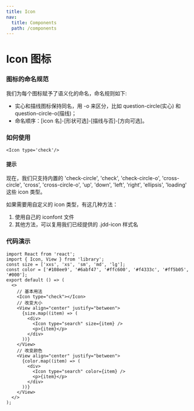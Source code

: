 ```yaml
---
title: Icon
nav:
  title: Components
  path: /components
---
```


# Icon 图标

### 图标的命名规范

我们为每个图标赋予了语义化的命名，命名规则如下:

- 实心和描线图标保持同名，用 -o 来区分，比如 question-circle(实心) 和 question-circle-o(描线)；
- 命名顺序：[icon 名]-[形状可选]-[描线与否]-[方向可选]。

### 如何使用

`<Icon type='check'/>`

#### 提示

现在，我们只支持内置的 'check-circle', 'check', 'check-circle-o', 'cross-circle', 'cross', 'cross-circle-o', 'up', 'down', 'left', 'right', 'ellipsis', 'loading' 这些 icon 类型。

如果需要用自定义的 icon 类型，有这几种方法：

1. 使用自己的 iconfont 文件
2. 其他方法，可以复用我们已经提供的 .jdd-icon 样式名

<code  src="./demo.tsx"  identifier="Icon-demo-phone" phone></code>

### 代码演示

```tsx
import React from 'react';
import { Icon, View } from 'library';
const size = ['xxs', 'xs', 'sm', 'md', 'lg'];
const color = ['#108ee9', '#6abf47', '#ffc600', '#f4333c', '#ff5b05', '#000'];
export default () => (
  <>
    // 基本用法
    <Icon type="check"></Icon>
    // 改变大小
    <View align="center" justify="between">
      {size.map((item) => (
        <div>
          <Icon type="search" size={item} />
          <p>{item}</p>
        </div>
      ))}
    </View>
    // 改变颜色
    <View align="center" justify="between">
      {color.map((item) => (
        <div>
          <Icon type="search" color={item} />
          <p>{item}</p>
        </div>
      ))}
    </View>
  </>
);
```

<API src="./index.tsx"></API>
